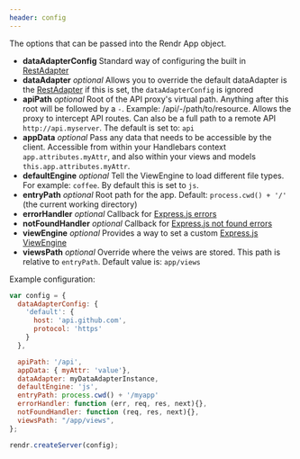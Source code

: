 ```yaml
---
header: config
---
```


The options that can be passed into the Rendr App object.

- **dataAdapterConfig** Standard way of configuring the built in [RestAdapter](/rest-adapter)
- **dataAdapter** _optional_ Allows you to override the default dataAdapter is the [RestAdapter](/rest-adapter) if this is set, the `dataAdapterConfig` is ignored
- **apiPath** _optional_ Root of the API proxy's virtual path. Anything after this root will be followed by a `-`. Example: /api/-/path/to/resource. Allows the proxy to intercept API routes. Can also be a full path to a remote API `http://api.myserver`. The default is set to: `api`
- **appData** _optional_ Pass any data that needs to be accessible by the client. Accessible from within your Handlebars context `app.attributes.myAttr`, and also within your views and models `this.app.attributes.myAttr`.
- **defaultEngine** _optional_ Tell the ViewEngine to load different file types. For example: `coffee`.  By default this is set to `js`.
- **entryPath** _optional_ Root path for the app. Default: `process.cwd() + '/'` (the current working directory)
- **errorHandler** _optional_ Callback for [Express.js errors](http://expressjs.com/guide.html#error-handling)
- **notFoundHandler** _optional_ Callback for [Express.js not found errors](http://expressjs.com/guide.html#error-handling)
- **viewEngine** _optional_ Provides a way to set a custom [Express.js ViewEngine](http://expressjs.com/api.html#app.engine)
- **viewsPath** _optional_ Override where the veiws are stored. This path is relative to `entryPath`. Default value is: `app/views`

Example configuration:

```js
var config = {
  dataAdapterConfig: {
    'default': {
      host: 'api.github.com',
      protocol: 'https'
    }
  },

  apiPath: '/api',
  appData: { myAttr: 'value'},
  dataAdapter: myDataAdapterInstance,
  defaultEngine: 'js',
  entryPath: process.cwd() + '/myapp'
  errorHandler: function (err, req, res, next){},
  notFoundHandler: function (req, res, next){},
  viewsPath: "/app/views",
};

rendr.createServer(config);
```
